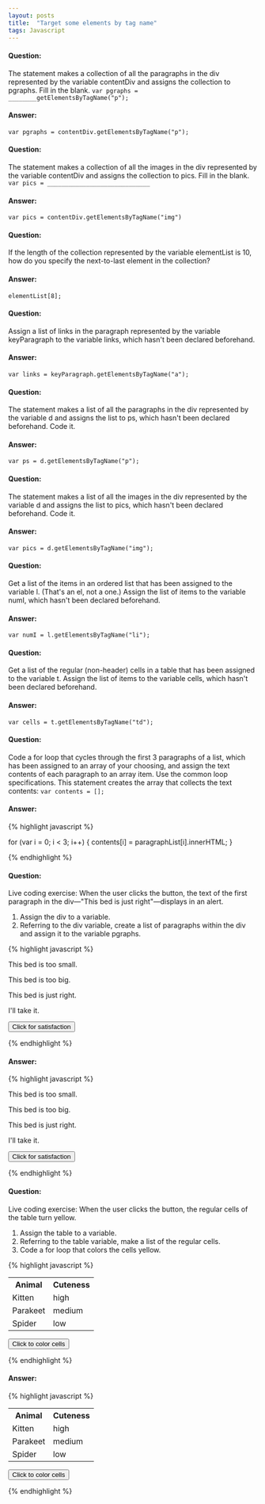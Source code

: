 ```yaml
---
layout: posts
title:  "Target some elements by tag name"
tags: Javascript
---
```


#### Question:
The statement makes a collection of all the paragraphs in the div represented by the variable contentDiv and assigns the collection to pgraphs. Fill in the blank.
`var pgraphs = ________getElementsByTagName("p");`

#### Answer:
`var pgraphs = contentDiv.getElementsByTagName("p");`

#### Question:
The statement makes a collection of all the images in the div represented by the variable contentDiv and assigns the collection to pics. Fill in the blank.
`var pics = _____________________________`

#### Answer:
`var pics = contentDiv.getElementsByTagName("img")`

#### Question:
If the length of the collection represented by the variable elementList is 10, how do you specify the next-to-last element in the collection?

#### Answer:
`elementList[8];`

#### Question:
Assign a list of links in the paragraph represented by the variable keyParagraph to the variable links, which hasn't been declared beforehand.

#### Answer:
`var links = keyParagraph.getElementsByTagName("a");`

#### Question:
The statement makes a list of all the paragraphs in the div represented by the variable d and assigns the list to ps, which hasn't been declared beforehand. Code it.

#### Answer:
`var ps = d.getElementsByTagName("p");`

#### Question:
The statement makes a list of all the images in the div represented by the variable d and assigns the list to pics, which hasn't been declared beforehand. Code it.

#### Answer:
`var pics = d.getElementsByTagName("img");`

#### Question:
Get a list of the items in an ordered list that has been assigned to the variable l. (That's an el, not a one.) Assign the list of items to the variable numI, which hasn't been declared beforehand.

#### Answer:
`var numI = l.getElementsByTagName("li");`

#### Question:
Get a list of the regular (non-header) cells in a table that has been assigned to the variable t. Assign the list of items to the variable cells, which hasn't been declared beforehand.

#### Answer:
`var cells = t.getElementsByTagName("td");`

#### Question:
Code a for loop that cycles through the first 3 paragraphs of a list, which has been assigned to an array of your choosing, and assign the text contents of each paragraph to an array item. Use the common loop specifications. This statement creates the array that collects the text contents:
`var contents = [];`

#### Answer:
{% highlight javascript %}

for (var i = 0; i < 3; i++) {
  contents[i] = paragraphList[i].innerHTML;
}

{% endhighlight %}

#### Question:
Live coding exercise:
When the user clicks the button, the text of the first paragraph in the div—"This bed is just right"—displays in an alert.
1) Assign the div to a variable.
2) Referring to the div variable, create a list of paragraphs within the div and assign it to the variable pgraphs.

{% highlight javascript %}

<p>This bed is too small.</p>
<p>This bed is too big.</p>
<div id="justRight">
<p>This bed is just right.</p>
<p>I'll take it.</p>
</div>
<input type="button" value="Click for satisfaction" onClick="displayPgraph();">

<script>
function displayPgraph() {
  CODE THE 2 STATEMENTS HERE

  alert(pgraphs[0].innerHTML);
}
</script>

{% endhighlight %}

#### Answer:
{% highlight javascript %}

<p>This bed is too small.</p>
<p>This bed is too big.</p>
<div id="justRight">
<p>This bed is just right.</p>
<p>I'll take it.</p>
</div>
<input type="button" value="Click for satisfaction" onClick="displayPgraph();">

<script>
function displayPgraph() {
  var targetDiv = document.getElementById("justRight");
  var pgraphs = targetDiv.getElementsByTagName("p");
  alert(pgraphs[0].innerHTML);
}
</script>

{% endhighlight %}

#### Question:
Live coding exercise:
When the user clicks the button, the regular cells of the table turn yellow.
1) Assign the table to a variable.
2) Referring to the table variable, make a list of the regular cells.
3) Code a for loop that colors the cells yellow.

{% highlight javascript %}

<table id="cuteness">
  <tr>
    <th>Animal</th>
    <th>Cuteness</th>
  </tr>
  <tr>
    <td>Kitten</td>
    <td>high</td>
  </tr>
  <tr>
    <td>Parakeet</td>
    <td>medium</td>
  </tr>
  <tr>
    <td>Spider</td>
    <td>low</td>
  </tr>  
</table>
<input type="button" value="Click to color cells" onClick="colorCells();">

<script>
function colorCells() {
  CODE THE 2 STATEMENTS AND THE LOOP HERE




}
</script>

{% endhighlight %}

#### Answer:
{% highlight javascript %}

<table id="cuteness">
  <tr>
    <th>Animal</th>
    <th>Cuteness</th>
  </tr>
  <tr>
    <td>Kitten</td>
    <td>high</td>
  </tr>
  <tr>
    <td>Parakeet</td>
    <td>medium</td>
  </tr>
  <tr>
    <td>Spider</td>
    <td>low</td>
  </tr>  
</table>
<input type="button" value="Click to color cells" onClick="colorCells();">

<script>
function colorCells() {
  var tableVar = document.getElementById("cuteness");
  var cells = tableVar.getElementsByTagName("td");
  for (var i = 0; i < cells.length; i++) {
    cells[i].style.backgroundColor = "yellow";
  }
}
</script>

{% endhighlight %}
